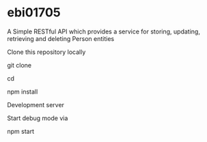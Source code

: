 # ebi01705
A Simple RESTful API which provides a service for storing, updating,
retrieving and deleting Person entities

Clone this repository locally

git clone 

cd 

npm install

Development server

Start debug mode
via

npm start
